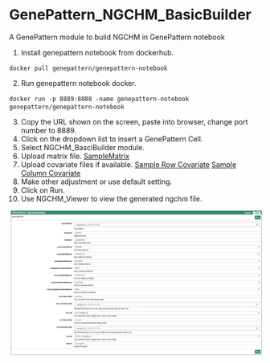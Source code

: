 # GenePattern_NGCHM_BasicBuilder
A GenePattern module to build NGCHM in GenePattern notebook
1. Install genepattern notebook from dockerhub.
```
docker pull genepattern/genepattern-notebook
```
2. Run genepattern notebook docker.
```
docker run -p 8889:8888 -name genepattern-notebook genepattern/genepattern-notebook
```
3. Copy the URL shown on the screen, paste into browser, change port number to 8889.
4. Click on the dropdown list to insert a GenePattern Cell.
5. Select NGCHM_BasciBuilder module.
6. Upload matrix file. 
[SampleMatrix](https://raw.githubusercontent.com/MD-Anderson-Bioinformatics/GenePattern_NGCHM_BasicBuilder/master/test_data/400x400.txt)
7. Upload covariate files if available. 
[Sample Row Covariate](https://github.com/MD-Anderson-Bioinformatics/GenePattern_NGCHM_BasicBuilder/blob/master/test_data/400x400-row-covariate.txt)
[Sample Column Covariate](https://github.com/MD-Anderson-Bioinformatics/GenePattern_NGCHM_BasicBuilder/blob/master/test_data/400x400-row-covariate.txt)
8. Make other adjustment or use default setting.
9. Click on Run.
10. Use NGCHM_Viewer to view the generated ngchm file.


![ScreenShot](https://github.com/MD-Anderson-Bioinformatics/GenePattern_NGCHM_BasicBuilder/blob/master/ScreenShotOfBuilder.png)

